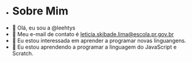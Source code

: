 - # Sobre Mim
- 👋 Olá, eu sou a @leehtys
- 👀 Meu e-mail de contato é leticia.skibade.lima@escola.pr.gov.br
- 🌱 Eu estou interessada em aprender a programar novas linguangens.
- 🖤 Eu estou aprendendo a programar a linguagem do JavaScript e Scratch.
